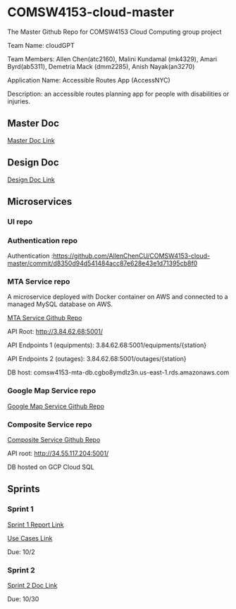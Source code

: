# COMSW4153-cloud-master
The Master Github Repo for COMSW4153 Cloud Computing group project


Team Name: cloudGPT

Team Members: Allen Chen(atc2160), Malini Kundamal (mk4329), Amari Byrd(ab5311), Demetria Mack (dmm2285), Anish Nayak(an3270)

Application Name: Accessible Routes App (AccessNYC)

Description: an accessible routes planning app for people with disabilities or injuries. 


## Master Doc

[Master Doc Link](https://docs.google.com/document/d/18V0x2P4OKHDmuTcs8Wn-JZl1oYq21XKEccDXb1uESbg/edit?usp=sharing)


## Design Doc

[Design Doc Link](https://lucid.app/lucidchart/608de963-dea7-4a95-b644-5571806db998/edit?viewport_loc=-260%2C-80%2C2219%2C848%2C~bDcquiBSH9_&invitationId=inv_4fd7cc28-1d9c-4246-8e36-4349f2290edf)


## Microservices

### UI repo

### Authentication repo
Authentication :https://github.com/AllenChenCU/COMSW4153-cloud-master/commit/d8350d94d541484acc87e628e43e1d71395cb8f0

### MTA Service repo

A microservice deployed with Docker container on AWS and connected to a managed MySQL database on AWS.

[MTA Service Github Repo](https://github.com/AllenChenCU/COMSW4153-mta-service)

API Root: http://3.84.62.68:5001/

API Endpoints 1 (equipments): 3.84.62.68:5001/equipments/{station}

API Endpoints 2 (outages): 3.84.62.68:5001/outages/{station}

DB host: comsw4153-mta-db.cgbo8ymdlz3n.us-east-1.rds.amazonaws.com

### Google Map Service repo

[Google Map Service Github Repo](https://github.com/nayak24/google-maps-microservice)

### Composite Service repo

[Composite Service Github Repo](https://github.com/AllenChenCU/COMSW4153-cloud-composite)

API root: http://34.55.117.204:5001/

DB hosted on GCP Cloud SQL

## Sprints

### Sprint 1

[Sprint 1 Report Link](https://docs.google.com/document/d/1qmnGkaM4KqEcqyQfOALkpUzJpryKIf5ts7SVE_iI8XA/edit?usp=sharing)

[Use Cases Link](https://docs.google.com/document/d/1POczxJOXz9MglZbHq6eorV5-OOlZiqp-nIOkiDoll5U/edit?usp=sharing)

Due: 10/2

### Sprint 2

[Sprint 2 Doc Link](https://docs.google.com/document/d/1kRYZTn_thrDdsHxVGq6pDK8E-g3Bc4IyDT-SxLaUr5s/edit?usp=sharing)

Due: 10/30
